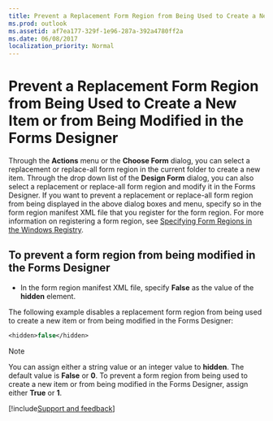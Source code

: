 ```yaml
---
title: Prevent a Replacement Form Region from Being Used to Create a New Item or from Being Modified in the Forms Designer
ms.prod: outlook
ms.assetid: af7ea177-329f-1e96-287a-392a4780ff2a
ms.date: 06/08/2017
localization_priority: Normal
---
```



# Prevent a Replacement Form Region from Being Used to Create a New Item or from Being Modified in the Forms Designer

 Through the **Actions** menu or the **Choose Form** dialog, you can select a replacement or replace-all form region in the current folder to create a new item. Through the drop down list of the **Design Form** dialog, you can also select a replacement or replace-all form region and modify it in the Forms Designer. If you want to prevent a replacement or replace-all form region from being displayed in the above dialog boxes and menu, specify so in the form region manifest XML file that you register for the form region. For more information on registering a form region, see [Specifying Form Regions in the Windows Registry](specifying-form-regions-in-the-windows-registry.md).


## To prevent a form region from being modified in the Forms Designer


- In the form region manifest XML file, specify  **False** as the value of the **hidden** element.
    
The following example disables a replacement form region from being used to create a new item or from being modified in the Forms Designer:


```vb
<hidden>false</hidden>
```

> [!NOTE] 
> You can assign either a string value or an integer value to  **hidden**. The default value is  **False** or **0**. To prevent a form region from being used to create a new item or from being modified in the Forms Designer, assign either  **True** or **1**.

[!include[Support and feedback](~/includes/feedback-boilerplate.md)]